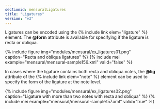 ```yaml
---
sectionid: mensuralLigatures
title: "Ligatures"
version: "v3"
---
```


Ligatures can be encoded using the {% include link elem="ligature" %} element. The **@form** attribute is available for specifying if the ligature is recta or obliqua.

{% include figure img="modules/mensural/ex_ligatures01.png" caption="Recta and obliqua ligatures" %}
{% include mei example="mensural/mensural-sample156.xml" valid="false" %}
    
In cases where the ligature contains both recta and obliqua notes, the **@lig** attribute of the {% include link elem="note" %} element can be used to specify the form of the ligature at the note level.

{% include figure img="modules/mensural/ex_ligatures02.png" caption="Ligature with more than two notes with recta and obliqua" %}
{% include mei example="mensural/mensural-sample157.xml" valid="true" %}
    

